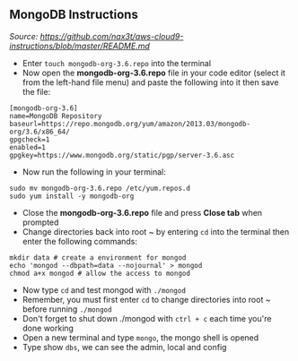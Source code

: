 ## MongoDB Instructions
*Source: https://github.com/nax3t/aws-cloud9-instructions/blob/master/README.md*

- Enter `touch mongodb-org-3.6.repo` into the terminal
- Now open the **mongodb-org-3.6.repo** file in your code editor (select it from the left-hand file menu) and paste the following into it then save the file:

```
[mongodb-org-3.6]
name=MongoDB Repository
baseurl=https://repo.mongodb.org/yum/amazon/2013.03/mongodb-org/3.6/x86_64/
gpgcheck=1
enabled=1
gpgkey=https://www.mongodb.org/static/pgp/server-3.6.asc
```

- Now run the following in your terminal:

```
sudo mv mongodb-org-3.6.repo /etc/yum.repos.d
sudo yum install -y mongodb-org
```
- Close the **mongodb-org-3.6.repo** file and press **Close tab** when prompted
- Change directories back into root ~ by entering `cd` into the terminal then enter the following commands:

```
mkdir data # create a environment for mongod
echo 'mongod --dbpath=data --nojournal' > mongod
chmod a+x mongod # allow the access to mongod
```

- Now type `cd` and test mongod with `./mongod`
- Remember, you must first enter `cd` to change directories into root ~ before running `./mongod`
- Don't forget to shut down ./mongod with `ctrl + c` each time you're done working
- Open a new terminal and type `mongo`, the mongo shell is opened
- Type show `dbs`, we can see the admin, local and config 


